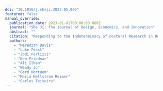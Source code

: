 ```yaml
---
doi: "10.1016/j.sheji.2023.05.005"
featured: false
manual_override:
  publication_date: 2023-01-01T00:00:00.000Z
  journal: "She Ji: The Journal of Design, Economics, and Innovation"
  abstract: ""
  citation: "Responding to the Indeterminacy of Doctoral Research in Design (2023)"
  authors:
    - "Meredith Davis"
    - "Luke Feast"
    - "Jodi Forlizzi"
    - "Ken Friedman"
    - "Ali Ilhan"
    - "Wendy Ju"
    - "Gerd Kortuem"
    - "Maria Hellström Reimer"
    - "Carlos Teixeira"
---
```


<!-- You can add additional content about this publication here if needed -->
